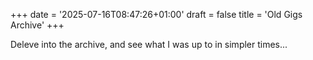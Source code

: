 +++
date = '2025-07-16T08:47:26+01:00'
draft = false
title = 'Old Gigs Archive'
+++

Deleve into the archive, and see what I was up to in simpler times...